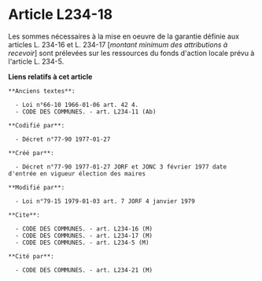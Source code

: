 # Article L234-18

Les sommes nécessaires à la mise en oeuvre de la garantie définie aux articles L. 234-16 et L. 234-17 [*montant minimum des
attributions à recevoir*] sont prélevées sur les ressources du fonds d'action locale prévu à l'article L. 234-5.

**Liens relatifs à cet article**

	**Anciens textes**:

	  - Loi n°66-10 1966-01-06 art. 42 4.
	  - CODE DES COMMUNES. - art. L234-11 (Ab)

	**Codifié par**:

	  - Décret n°77-90 1977-01-27

	**Créé par**:

	  - Décret n°77-90 1977-01-27 JORF et JONC 3 février 1977 date d'entrée en vigueur élection des maires

	**Modifié par**:

	  - Loi n°79-15 1979-01-03 art. 7 JORF 4 janvier 1979

	**Cite**:

	  - CODE DES COMMUNES. - art. L234-16 (M)
	  - CODE DES COMMUNES. - art. L234-17 (M)
	  - CODE DES COMMUNES. - art. L234-5 (M)

	**Cité par**:

	  - CODE DES COMMUNES. - art. L234-21 (M)
